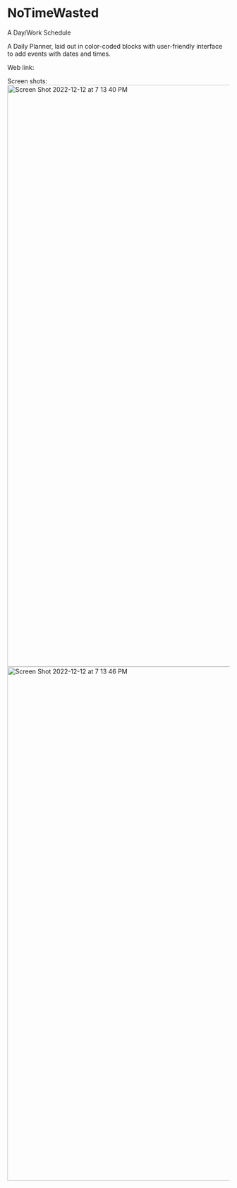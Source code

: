 # NoTimeWasted
A Day/Work Schedule

A Daily Planner, laid out in color-coded blocks with user-friendly interface to add events with dates and times.

Web link: 

Screen shots:
<img width="1319" alt="Screen Shot 2022-12-12 at 7 13 40 PM" src="https://user-images.githubusercontent.com/116982713/207195108-8779d230-0276-45df-b158-6069d12353e7.png">
<img width="1165" alt="Screen Shot 2022-12-12 at 7 13 46 PM" src="https://user-images.githubusercontent.com/116982713/207195116-96ec7848-7bd8-4eae-86ab-74520cbedd1e.png">
